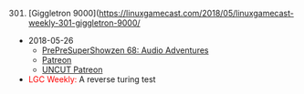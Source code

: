 301. [Giggletron 9000](https://linuxgamecast.com/2018/05/linuxgamecast-weekly-301-giggletron-9000/
   * 2018-05-26
      * [PrePreSuperShowzen 68: Audio Adventures](https://www.patreon.com/posts/prepresupershowz-19060480)
      * [Patreon](https://www.patreon.com/posts/linuxgamecast-19064097)
      * [UNCUT Patreon](https://www.patreon.com/posts/linuxgamecast-19062630)
   * <span style="color:red">LGC Weekly:</span> A reverse turing test
